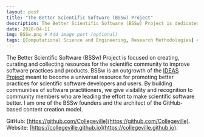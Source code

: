 ```yaml
---
layout: post
title: "The Better Scientific Software (BSSw) Project"
description: The Better Scientific Software (BSSw) Project is dedicated to creating, curating and collecting resources for the scientific community to improve software practices and products
date: 2020-04-11
img: BSSw.png # Add image post (optional)
tags: [Computational Science and Engineering, Research Methodologies] # add tag
---
```

The Better Scientific Software (BSSw) Project is focused on creating, curating and collecting resources for the scientific community to improve software practices and products.  BSSw is an outgrowth of the [IDEAS Project](https://ideas-productivity.org) meant to become a universal resource for promoting better practices for scientific software developers and users.  By building communities of software practitioners, we give visibility and recognition to community members who are leading the effort to make scientific software better.  I am one of the BSSw founders and the architect of the GitHub-based content creation model.

GitHub: [https://github.com/Collegeville](https://github.com/Collegeville).  Website: [https://collegeville.github.io](https://collegeville.github.io).
